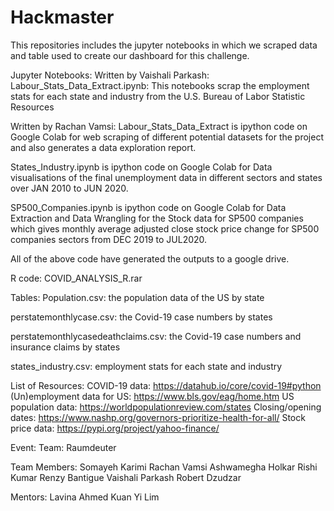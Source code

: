 # Hackmaster

This repositories includes the jupyter notebooks in which we scraped data and table used to create our dashboard for this challenge.

Jupyter Notebooks:
Written by Vaishali Parkash:
Labour_Stats_Data_Extract.ipynb: This notebooks scrap the employment stats for each state and industry  from the U.S. Bureau of Labor Statistic Resources

Written by Rachan Vamsi:
Labour_Stats_Data_Extract is ipython code on Google Colab for web scraping of different potential datasets for the project and also generates a data exploration report.

States_Industry.ipynb is ipython code on Google Colab for Data visualisations of the final unemployment data in different sectors and states over JAN 2010 to JUN 2020.

SP500_Companies.ipynb is ipython code on Google Colab for Data Extraction and Data Wrangling for the Stock data for SP500 companies which gives monthly average adjusted close stock price change for SP500 companies sectors from DEC 2019 to JUL2020.

All of the above code have generated the outputs to a google drive.

R code:
COVID_ANALYSIS_R.rar

Tables:
Population.csv: the population data of the US by state

perstatemonthlycase.csv: the Covid-19 case numbers by states

perstatemonthlycasedeathclaims.csv: the Covid-19 case numbers and insurance claims by states

states_industry.csv: employment stats for each state and industry


List of Resources:
COVID-19 data: https://datahub.io/core/covid-19#python
(Un)employment data for US: https://www.bls.gov/eag/home.htm
US population data:  https://worldpopulationreview.com/states
Closing/opening dates: https://www.nashp.org/governors-prioritize-health-for-all/
Stock price data: https://pypi.org/project/yahoo-finance/

Event:
Team: Raumdeuter

Team Members:
Somayeh Karimi
Rachan Vamsi
Ashwamegha Holkar
Rishi Kumar
Renzy Bantigue
Vaishali Parkash
Robert Dzudzar


Mentors:
Lavina
Ahmed
Kuan Yi Lim
